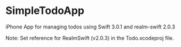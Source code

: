 # SimpleTodoApp
iPhone App for managing todos using Swift 3.0.1 and realm-swift 2.0.3

Note: Set reference for RealmSwift (v2.0.3) in the Todo.xcodeproj file.
